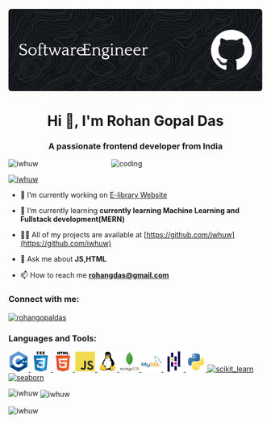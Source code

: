 ![logo](https://github.com/iwhuw/iwhuw/blob/main/github-header-image.png)
<h1 align="center">Hi 👋, I'm Rohan Gopal Das</h1>
<h3 align="center">A passionate frontend developer from India</h3>
<img align = "right" alt ="coding"  width= 300 border-radius = 10  src= "https://tenor.com/bMiv4.gif">

<p align="left"> <img src="https://komarev.com/ghpvc/?username=iwhuw&label=Profile%20views&color=0e75b6&style=flat" alt="iwhuw" /> </p>

<p align="left"> <a href="https://github.com/ryo-ma/github-profile-trophy"><img src="https://github-profile-trophy.vercel.app/?username=iwhuw" alt="iwhuw" /></a> </p>

- 🔭 I’m currently working on [E-library Website](https://github.com/iwhuw/iwhuw)

- 🌱 I’m currently learning **currently learning Machine Learning and Fullstack development(MERN)**

- 👨‍💻 All of my projects are available at [https://github.com/iwhuw](https://github.com/iwhuw)

- 💬 Ask me about **JS,HTML**

- 📫 How to reach me **rohangdas@gmail.com**

<h3 align="left">Connect with me:</h3>
<p align="left">
<a href="https://kaggle.com/rohangopaldas" target="blank"><img align="center" src="https://raw.githubusercontent.com/rahuldkjain/github-profile-readme-generator/master/src/images/icons/Social/kaggle.svg" alt="rohangopaldas" height="30" width="40" /></a>
</p>

<h3 align="left">Languages and Tools:</h3>
<p align="left"> <a href="https://www.w3schools.com/cpp/" target="_blank" rel="noreferrer"> <img src="https://raw.githubusercontent.com/devicons/devicon/master/icons/cplusplus/cplusplus-original.svg" alt="cplusplus" width="40" height="40"/> </a> <a href="https://www.w3schools.com/css/" target="_blank" rel="noreferrer"> <img src="https://raw.githubusercontent.com/devicons/devicon/master/icons/css3/css3-original-wordmark.svg" alt="css3" width="40" height="40"/> </a> <a href="https://www.w3.org/html/" target="_blank" rel="noreferrer"> <img src="https://raw.githubusercontent.com/devicons/devicon/master/icons/html5/html5-original-wordmark.svg" alt="html5" width="40" height="40"/> </a> <a href="https://developer.mozilla.org/en-US/docs/Web/JavaScript" target="_blank" rel="noreferrer"> <img src="https://raw.githubusercontent.com/devicons/devicon/master/icons/javascript/javascript-original.svg" alt="javascript" width="40" height="40"/> </a> <a href="https://www.linux.org/" target="_blank" rel="noreferrer"> <img src="https://raw.githubusercontent.com/devicons/devicon/master/icons/linux/linux-original.svg" alt="linux" width="40" height="40"/> </a> <a href="https://www.mongodb.com/" target="_blank" rel="noreferrer"> <img src="https://raw.githubusercontent.com/devicons/devicon/master/icons/mongodb/mongodb-original-wordmark.svg" alt="mongodb" width="40" height="40"/> </a> <a href="https://www.mysql.com/" target="_blank" rel="noreferrer"> <img src="https://raw.githubusercontent.com/devicons/devicon/master/icons/mysql/mysql-original-wordmark.svg" alt="mysql" width="40" height="40"/> </a> <a href="https://pandas.pydata.org/" target="_blank" rel="noreferrer"> <img src="https://raw.githubusercontent.com/devicons/devicon/2ae2a900d2f041da66e950e4d48052658d850630/icons/pandas/pandas-original.svg" alt="pandas" width="40" height="40"/> </a> <a href="https://www.python.org" target="_blank" rel="noreferrer"> <img src="https://raw.githubusercontent.com/devicons/devicon/master/icons/python/python-original.svg" alt="python" width="40" height="40"/> </a> <a href="https://scikit-learn.org/" target="_blank" rel="noreferrer"> <img src="https://upload.wikimedia.org/wikipedia/commons/0/05/Scikit_learn_logo_small.svg" alt="scikit_learn" width="40" height="40"/> </a> <a href="https://seaborn.pydata.org/" target="_blank" rel="noreferrer"> <img src="https://seaborn.pydata.org/_images/logo-mark-lightbg.svg" alt="seaborn" width="40" height="40"/> </a> </p>

<p><img align="left" src="https://github-readme-stats.vercel.app/api/top-langs?username=iwhuw&show_icons=true&locale=en&layout=compact" alt="iwhuw" /></p>

<p>&nbsp;<img align="center" src="https://github-readme-stats.vercel.app/api?username=iwhuw&show_icons=true&locale=en" alt="iwhuw" /></p>

<p><img align="center" src="https://github-readme-streak-stats.herokuapp.com/?user=iwhuw&" alt="iwhuw" /></p>
